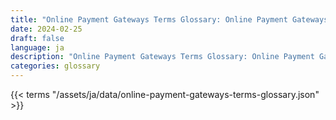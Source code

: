 ```yaml
---
title: "Online Payment Gateways Terms Glossary: Online Payment Gateways Terms in 2024"  
date: 2024-02-25
draft: false
language: ja
description: "Online Payment Gateways Terms Glossary: Online Payment Gateways Terms in 2024 | Online Payment Gateways Terms Glossary"
categories: glossary
---
```


{{< terms "/assets/ja/data/online-payment-gateways-terms-glossary.json" >}}
